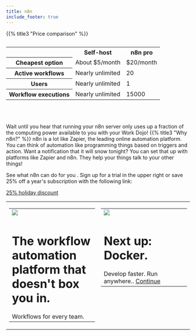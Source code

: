 ```yaml
---
title: n8n
include_footer: true
---
```


{{% title3 "Price comparison" %}}
<table>
    <caption></caption>
    <tr>
        <td> </td>
        <th scope="col" class="heman">Self-host</th>
        <th scope="col" class="skeletor">n8n pro</th>
    </tr>
    <tr>
        <th scope="row">Cheapest option</th>
        <td>About $5/month</td>
        <td>$20/month</td>
    </tr>
    <tr>
        <th scope="row">Active workflows</th>
        <td>Nearly unlimited</td>
        <td>20</td>
    </tr>
    <tr>
        <th scope="row">Users</th>
        <td>Nearly unlimited</td>
        <td>1</td>
    </tr>
    <tr>
        <th scope="row">Workflow executions</th>
        <td>Nearly unlimited</td>
        <td>15000</td>
    </tr>
</table>

<br><br>


Wait until you hear that running your n8n server only uses up a fraction of the computing power available to you with your Work Dojo!
{{% title3 "Why n8n?" %}}
n8n is a lot like Zapier, the leading online automation platform.  You can think of automation like programming things based on triggers and action.  Want a notification that it will snow tonight?  You can set that up with platforms like Zapier and n8n.  They help your things talk to your other things!

See what n8n can do for you .  Sign up for a trial in the upper right or save 25% off a year's subscription with the following link:

 <a href="https://blog.workmates.live/workmates-holiday-season-discount">25% holiday discount</a> 

 
<table border="0" cellpadding="0" cellspacing="0" width="600" id="templateColumns">
    <tr>
        <td align="center" valign="top" width="50%" class="templateColumnContainer">
            <table border="0" cellpadding="10" cellspacing="0" width="100%">
                <tr>
                    <td class="leftColumnContent">
                      <a href="https://n8n.io/">  
                        <img src="https://workmates.live/wp-content/uploads/2022/11/n8n-logo.png" class="columnImage" />
                    </td>
                </tr>
                <tr>
                    <td valign="top" class="leftColumnContent">
                        <h1>The workflow automation platform that doesn't box you in.</h1>
                        Workflows for every team. 
                    </td>
                </tr>
            </table>
        </td>
        <td align="center" valign="top" width="50%" class="templateColumnContainer">
            <table border="0" cellpadding="10" cellspacing="0" width="100%">
                <tr>
                    <td class="rightColumnContent">
                      <a href="https://workdojos.com/docker">
                        <img src="https://workmates.live/wp-content/uploads/2022/11/docker-logo.png" class="columnImage" />
                    </td>
                </tr>
                <tr>
                    <td valign="top" class="rightColumnContent">
                        <h1>Next up:  Docker.</h1>
                        Develop faster. Run anywhere..
                                     <a href="https://workdojos.com/docker">Continue</a> 
                    </td>
                </tr>
            </table>
        </td>
    </tr>
</table>

